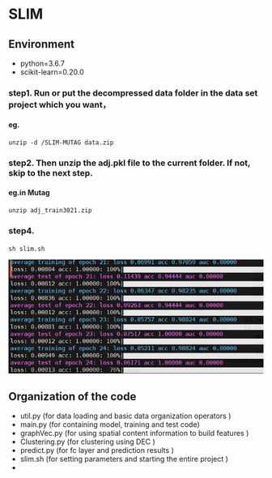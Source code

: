 # SLIM

Environment
------
 - python=3.6.7
 - scikit-learn=0.20.0


### step1. Run or put the decompressed data folder in the data set project which you want，

#### eg.
    unzip -d /SLIM-MUTAG data.zip

### step2. Then unzip the adj.pkl file to the current folder. If not, skip to the next step. 

#### eg.in Mutag

    unzip adj_train3021.zip
### step4. 
    sh slim.sh


![](https://github.com/Avigdor1231/SLIM/blob/master/SLIM-MUTAG/test.jpg)

Organization of the code
------
* util.py (for data loading and basic data organization operators )
* main.py (for containing model, training and test code)
* graphVec.py (for using spatial content information to build features )
* Clustering.py (for clustering using DEC )
* predict.py (for fc layer and prediction results )
* slim.sh (for setting parameters and starting the entire project )
*  





